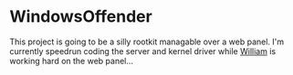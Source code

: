 # WindowsOffender
This project is going to be a silly rootkit managable over a web panel.
I'm currently speedrun coding the server and kernel driver while [William](https://github.com/a-catgirl-dev) is working hard on the web panel...
